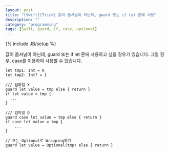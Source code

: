 ```yaml
---
layout: post
title: "[Swift][Trick] 값이 옵셔널이 아닌데, guard 또는 if let 문에 사용"
description: ""
category: "programming"
tags: [Swift, guard, if, case, optional]
---
```

{% include JB/setup %}

값이 옵셔널이 아닌데, guard 또는 if let 문에 사용하고 싶을 경우가 있습니다. 그럴 경우, case를 이용하여 사용할 수 있습니다.

```
let tmp1: Int = 0
let tmp2: Int? = 1

/// 컴파일 X
guard let value = tmp else { return }
if let value = tmp {
  ...
}

/// 컴파일 O
guard case let value = tmp else { return }
if case let value = tmp {
	...
}

// 또는 Optional로 Wrapping하기
guard let value = Optional(tmp) else { return }
```
